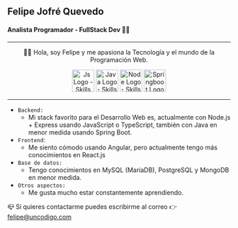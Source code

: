## Felipe Jofré Quevedo
#### Analista Programador - FullStack Dev 👨‍💻

---

<p align="center">
👋🤠 Hola, soy Felipe y me apasiona la Tecnología y el mundo de la Programación Web.
</p>

<p align="center">
  <img src="https://uncodigo.com/_astro/javascript.yMBkemt4_Z1QisSL.webp" alt="Js Logo - Skills" style="height: 50px; width:50px;"/>
  <img src="https://uncodigo.com/_astro/java.BAcnsSaB_ZvG1oN.webp" alt="Java Logo - Skills" style="height: 50px; width:50px;"/>
  <img src="https://uncodigo.com/_astro/node-js.GCB2R06X_1Jq947.webp" alt="Node Logo - Skills" style="height: 50px; width:50px;"/>
  <img src="https://uncodigo.com/_astro/spring-boot.Ys_7DTrB_Z2h74jT.webp" alt="Springboot Logo - Skills" style="height: 50px; width:50px;"/>
  
</p>

---

- `Backend:`
  - Mi stack favorito para el Desarrollo Web es, actualmente con Node.js + Express usando JavaScript o TypeScript, también con Java en menor medida usando Spring Boot.
- `Frontend`:
  - Me siento cómodo usando Angular, pero actualmente tengo más conocimientos en React.js
- `Base de datos:`
  - Tengo conocimientos en MySQL (MariaDB), PostgreSQL y MongoDB en menor medida.
- `Otros aspectos:`
  - Me gusta mucho estar constantemente aprendiendo.

📪 Si quieres contactarme puedes escribirme al correo 👉 <a href="mailto:felipe@uncodigo.com">felipe@uncodigo.com</a>
